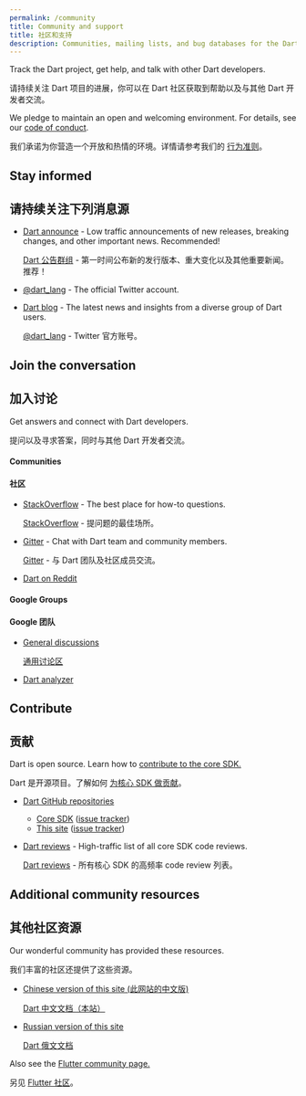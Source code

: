 ```yaml
---
permalink: /community
title: Community and support
title: 社区和支持
description: Communities, mailing lists, and bug databases for the Dart project.
---
```


Track the Dart project, get help, and talk with other Dart developers.

请持续关注 Dart 项目的进展，你可以在 Dart 社区获取到帮助以及与其他 Dart 开发者交流。

We pledge to maintain an open and welcoming environment.
For details, see our [code of conduct](/code-of-conduct).

我们承诺为你营造一个开放和热情的环境。详情请参考我们的 [行为准则](/code-of-conduct)。

## Stay informed

## 请持续关注下列消息源

* [Dart announce]({{site.group}}/d/forum/announce) -
  Low traffic announcements of new releases, breaking changes,
  and other important news. Recommended!

  [Dart 公告群组]({{site.group}}/d/forum/announce) - 
  第一时间公布新的发行版本、重大变化以及其他重要新闻。推荐！

* [@dart_lang](https://twitter.com/dart_lang) -
  The official Twitter account.
* [Dart blog](https://medium.com/dartlang) - 
  The latest news and insights from a diverse group of Dart users.

  [@dart_lang](https://twitter.com/dart_lang) - Twitter 官方账号。

## Join the conversation

## 加入讨论

Get answers and connect with Dart developers.

提问以及寻求答案，同时与其他 Dart 开发者交流。

#### Communities

#### 社区

* [StackOverflow](https://stackoverflow.com/tags/dart) -
  The best place for how-to questions.

  [StackOverflow](https://stackoverflow.com/tags/dart) - 提问题的最佳场所。

* [Gitter](https://gitter.im/dart-lang/home) -
  Chat with Dart team and community members.

  [Gitter](https://gitter.im/dart-lang/home) - 与 Dart 团队及社区成员交流。

* [Dart on Reddit](https://www.reddit.com/r/dartlang)

#### Google Groups

#### Google 团队

* [General discussions]({{site.group}}/d/forum/misc)

  [通用讨论区]({{site.group}}/d/forum/misc)

* [Dart analyzer]({{site.group}}/d/forum/analyzer-discuss)

## Contribute

## 贡献

Dart is open source. Learn how to
[contribute to the core SDK.](https://github.com/dart-lang/sdk/blob/main/CONTRIBUTING.md)

Dart 是开源项目。了解如何 [为核心 SDK 做贡献](https://github.com/dart-lang/sdk/blob/master/CONTRIBUTING.md)。

* [Dart GitHub repositories](https://github.com/dart-lang/)
  * [Core SDK](https://github.com/dart-lang/sdk/)
    ([issue tracker](https://github.com/dart-lang/sdk/issues/))
  * [This site](https://github.com/dart-lang/site-www/)
    ([issue tracker](https://github.com/dart-lang/site-www/issues/))
* [Dart reviews]({{site.group}}/d/forum/reviews) -
  High-traffic list of all core SDK code reviews.

  [Dart reviews]({{site.group}}/d/forum/reviews) - 所有核心 SDK 的高频率 code review 列表。

## Additional community resources

## 其他社区资源

Our wonderful community has provided these resources.

我们丰富的社区还提供了这些资源。

* [Chinese version of this site (此网站的中文版)](https://dart.cn)

  [Dart 中文文档（本站）](https://dart.cn/)

* [Russian version of this site](https://dart-docs-ru.web.app/)

  [Dart 俄文文档](https://dart-docs-ru.web.app/)

Also see the [Flutter community page.]({{site.flutter}}/community)

另见 [Flutter 社区]({{site.flutter}}/community)。
